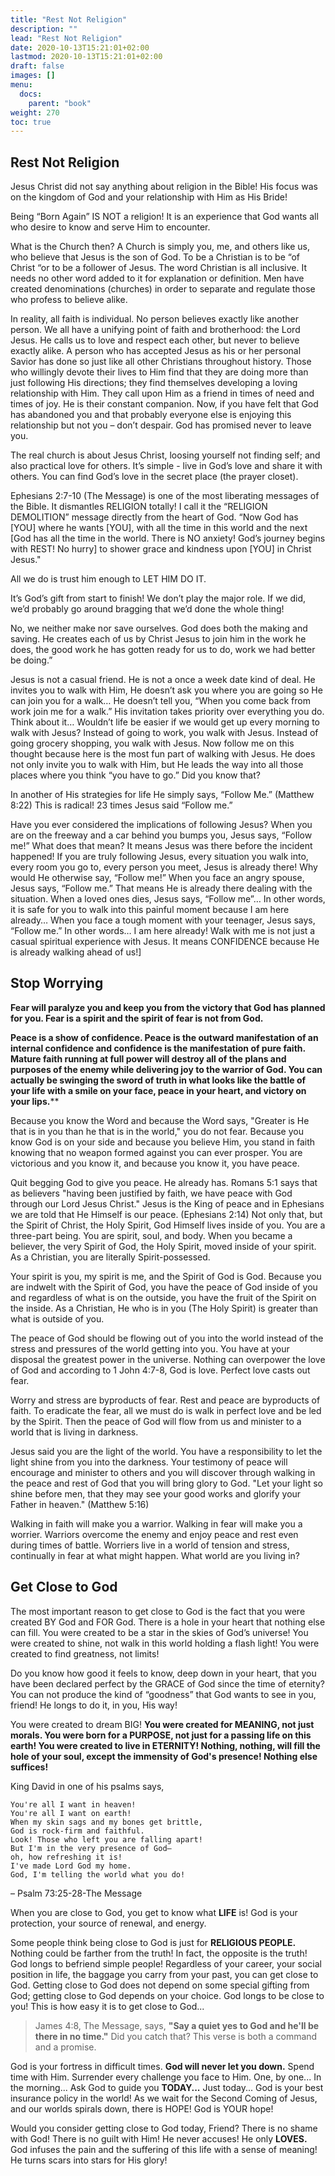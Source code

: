 ```yaml
---
title: "Rest Not Religion"
description: ""
lead: "Rest Not Religion"
date: 2020-10-13T15:21:01+02:00
lastmod: 2020-10-13T15:21:01+02:00
draft: false
images: []
menu:
  docs:
    parent: "book"
weight: 270
toc: true
---
```


## Rest Not Religion

Jesus Christ did not say anything about religion in the Bible! His focus was on the kingdom of God and your relationship with Him as His Bride! 

Being “Born Again” IS NOT a religion! It is an experience that God wants all who desire to know and serve Him to encounter.

What is the Church then? A Church is simply you, me, and others like us, who believe that Jesus is the son of God. To be a Christian is to be “of Christ “or to be a follower of Jesus. The word Christian is all inclusive. It needs no other word added to it for explanation or definition. Men have created denominations (churches) in order to separate and regulate those who profess to believe alike.

In reality, all faith is individual. No person believes exactly like another person. We all have a unifying point of faith and brotherhood: the Lord Jesus. He calls us to love and respect each other, but never to believe exactly alike. A person who has accepted Jesus as his or her personal Savior has done so just like all other Christians throughout history. Those who willingly devote their lives to Him find that they are doing more than just following His directions; they find themselves developing a loving relationship with Him. They call upon Him as a friend in times of need and times of joy. He is their constant companion. Now, if you have felt that God has abandoned you and that probably everyone else is enjoying this relationship but not you – don’t despair. God has promised never to leave you.

The real church is about Jesus Christ, loosing yourself not finding self; and also practical love for others. It’s simple - live in God’s love and share it with others. You can find God’s love in the secret place (the prayer closet).

Ephesians 2:7-10 (The Message) is one of the most liberating messages of the Bible. It dismantles RELIGION totally! I call it the “RELIGION DEMOLITION” message directly from the heart of God. “Now God has [YOU] where he wants [YOU], with all the time in this world and the next [God has all the time in the world. There is NO anxiety! God’s journey begins with REST! No hurry] to shower grace and kindness upon [YOU] in Christ Jesus." 

All we do is trust him enough to LET HIM DO IT.

It’s God’s gift from start to finish! We don’t play the major role. If we did, we’d probably go around bragging that we’d done the whole thing!

No, we neither make nor save ourselves. God does both the making and saving. He creates each of us by Christ Jesus to join him in the work he does, the good work he has gotten ready for us to do, work we had better be doing.”

Jesus is not a casual friend. He is not a once a week date kind of deal. He invites you to walk with Him, He doesn’t ask you where you are going so He can join you for a walk… He doesn’t tell you, “When you come back from work join me for a walk.” His invitation takes priority over everything you do. Think about it… Wouldn’t life be easier if we would get up every morning to walk with Jesus? Instead of going to work, you walk with Jesus. Instead of going grocery shopping, you walk with Jesus. Now follow me on this thought because here is the most fun part of walking with Jesus. He does not only invite you to walk with Him, but He leads the way into all those places where you think “you have to go.” Did you know that?

In another of His strategies for life He simply says, “Follow Me.” (Matthew 8:22) This is radical! 23 times Jesus said “Follow me.”

Have you ever considered the implications of following Jesus? When you are on the freeway and a car behind you bumps you, Jesus says, “Follow me!” What does that mean? It means Jesus was there before the incident happened! If you are truly following Jesus, every situation you walk into, every room you go to, every person you meet, Jesus is already there! Why would He otherwise say, “Follow me!” When you face an angry spouse, Jesus says, “Follow me.” That means He is already there dealing with the situation. When a loved ones dies, Jesus says, “Follow me”… In other words, it is safe for you to walk into this painful moment because I am here already… When you face a tough moment with your teenager, Jesus says, “Follow me.” In other words… I am here already! Walk with me is not just a casual spiritual experience with Jesus. It means CONFIDENCE because He is already walking ahead of us!]

## Stop Worrying

**Fear will paralyze you and keep you from the victory that God has planned for you. Fear is a spirit and the spirit of fear is not from God.**

**Peace is a show of confidence. Peace is the outward manifestation of an internal confidence and confidence is the manifestation of pure faith. Mature faith running at full power will destroy all of the plans and purposes of the enemy while delivering joy to the warrior of God. You can actually be swinging the sword of truth in what looks like the battle of your life with a smile on your face, peace in your heart, and victory on your lips.****

Because you know the Word and because the Word says, "Greater is He that is in you than he that is in the world," you do not fear. Because you know God is on your side and because you believe Him, you stand in faith knowing that no weapon formed against you can ever prosper. You are victorious and you know it, and because you know it, you have peace.

Quit begging God to give you peace. He already has. Romans 5:1 says that as believers "having been justified by faith, we have peace with God through our Lord Jesus Christ." Jesus is the King of peace and in Ephesians we are told that He Himself is our peace. (Ephesians 2:14) Not only that, but the Spirit of Christ, the Holy Spirit, God Himself lives inside of you. You are a three-part being. You are spirit, soul, and body. When you became a believer, the very Spirit of God, the Holy Spirit, moved inside of your spirit. As a Christian, you are literally Spirit-possessed.

Your spirit is you, my spirit is me, and the Spirit of God is God. Because you are indwelt with the Spirit of God, you have the peace of God inside of you and regardless of what is on the outside, you have the fruit of the Spirit on the inside. As a Christian, He who is in you (The Holy Spirit) is greater than what is outside of you.

The peace of God should be flowing out of you into the world instead of the stress and pressures of the world getting into you. You have at your disposal the greatest power in the universe. Nothing can overpower the love of God and according to 1 John 4:7-8, God is love. Perfect love casts out fear.

Worry and stress are byproducts of fear. Rest and peace are byproducts of faith. To eradicate the fear, all we must do is walk in perfect love and be led by the Spirit. Then the peace of God will flow from us and minister to a world that is living in darkness.

Jesus said you are the light of the world. You have a responsibility to let the light shine from you into the darkness. Your testimony of peace will encourage and minister to others and you will discover through walking in the peace and rest of God that you will bring glory to God. "Let your light so shine before men, that they may see your good works and glorify your Father in heaven." (Matthew 5:16)

Walking in faith will make you a warrior. Walking in fear will make you a worrier. Warriors overcome the enemy and enjoy peace and rest even during times of battle. Worriers live in a world of tension and stress, continually in fear at what might happen. What world are you living in?

## Get Close to God

The most important reason to get close to God is the fact that you were created BY God and FOR God. There is a hole in your heart that nothing else can fill. You were created to be a star in the skies of God’s universe! You were created to shine, not walk in this world holding a flash light! You were created to find greatness, not limits!

Do you know how good it feels to know, deep down in your heart, that you have been declared perfect by the GRACE of God since the time of eternity? You can not produce the kind of “goodness” that God wants to see in you, friend! He longs to do it, in you, His way!


You were created to dream BIG! **You were created for MEANING, not just morals. You were born for a PURPOSE, not just for a passing life on this earth! You were created to live in ETERNITY! Nothing, nothing, will fill the hole of your soul, except the immensity of God's presence! Nothing else suffices!**

King David in one of his psalms says, 

```
You're all I want in heaven!
You're all I want on earth!
When my skin sags and my bones get brittle,
God is rock-firm and faithful.
Look! Those who left you are falling apart!
But I'm in the very presence of God—
oh, how refreshing it is!
I've made Lord God my home.
God, I'm telling the world what you do!
```
&ndash; Psalm 73:25-28-The Message

When you are close to God, you get to know what **LIFE** is! God is your protection, your source of renewal, and energy.

Some people think being close to God is just for **RELIGIOUS PEOPLE.** Nothing could be farther from the truth! In fact, the opposite is the truth! God longs to befriend simple people! Regardless of your career, your social position in life, the baggage you carry from your past, you can get close to God. Getting close to God does not depend on some special gifting from God; getting close to God depends on your choice. God longs to be close to you! This is how easy it is to get close to God...

> James 4:8, The Message, says, **"Say a quiet yes to God and he'll be there in no time."** Did you catch that? This verse is both a command and a promise.


God is your fortress in difficult times. **God will never let you down.** Spend time with Him. Surrender every challenge you face to Him. One, by one... In the morning... Ask God to guide you **TODAY...** Just today... God is your best insurance policy in the world! As we wait for the Second Coming of Jesus, and our worlds spirals down, there is HOPE! God is YOUR hope!

Would you consider getting close to God today, Friend? There is no shame with God! There is no guilt with Him! He never accuses! He only **LOVES.** God infuses the pain and the suffering of this life with a sense of meaning! He turns scars into stars for His glory!

